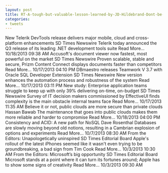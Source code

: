 ```yaml
---
layout: post
title: RT-A-tough-but-valuable-lesson-learned-by-JD-Hildebrand-Dont-be-an-idiot
categories:
- tweets
---
```

New Telerik DevTools release delivers major mobile, cloud and cross-platform enhancements SD Times Newswire Telerik today announced the Q3 release of its leading .NET development tools suite Read More...
10/18/2013 09:38 AM
Accusoft's document viewer now fastest, most powerful on the market SD Times Newswire Proven scalable, stable and secure, Prizm Content Connect displays documents faster than competitors Read More...
10/17/2013 04:10 PM
DBmaestro releases Teamwork V 3.7 with Oracle SQL Developer Extension SD Times Newswire New version enhances the automation process and robustness of the system Read More...
10/17/2013 03:11 PM
New study: Enterprise application teams struggle to keep up with only 39% delivering on-time, on-budget SD Times Newswire Survey of IT decision makers commissioned by EffectiveUI finds complexity is the main obstacle internal teams face Read More...
10/17/2013 11:35 AM
Believe it or not, public clouds are more secure than private clouds Hassan Bawab The maintenance that goes into public clouds makes them more reliable and harder to compromise Read More...
10/18/2013 04:00 PM
Consistency and ACID: A new path for NoSQL Dave Rosenthal Databases are slowly moving beyond old notions, resulting in a Cambrian explosion of options and experiments Read More...
10/7/2013 08:30 AM
From the Editors: Unapologetically uninspired SD Times Editorial Board Apple's rollout of the latest iPhones seemed like it wasn't even trying to be groundbreaking, a bad sign from Tim Cook Read More...
10/3/2013 10:30 AM
From the Editors: Microsoft’s big opportunity SD Times Editorial Board Microsoft stands at a point where it can turn its fortunes around; Apple has to show some signs of creativity Read More...
10/3/2013 09:30 AM

